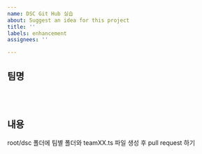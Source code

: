 ```yaml
---
name: DSC Git Hub 실습
about: Suggest an idea for this project
title: ''
labels: enhancement
assignees: ''

---
```


## 팀명


<br/><br/>
## 내용
root/dsc 폴더에 팀별 폴더와 teamXX.ts 파일 생성 후 pull request 하기
<br/><br/>

